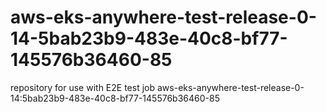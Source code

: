 # aws-eks-anywhere-test-release-0-14-5bab23b9-483e-40c8-bf77-145576b36460-85
repository for use with E2E test job aws-eks-anywhere-test-release-0-14:5bab23b9-483e-40c8-bf77-145576b36460-85
